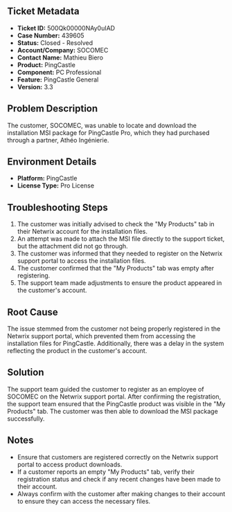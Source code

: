 ## Ticket Metadata
- **Ticket ID:** 500Qk00000NAy0uIAD
- **Case Number:** 439605
- **Status:** Closed - Resolved
- **Account/Company:** SOCOMEC
- **Contact Name:** Mathieu Biero
- **Product:** PingCastle
- **Component:** PC Professional
- **Feature:** PingCastle General
- **Version:** 3.3

## Problem Description
The customer, SOCOMEC, was unable to locate and download the installation MSI package for PingCastle Pro, which they had purchased through a partner, Athéo Ingénierie.

## Environment Details
- **Platform:** PingCastle
- **License Type:** Pro License

## Troubleshooting Steps
1. The customer was initially advised to check the "My Products" tab in their Netwrix account for the installation files.
2. An attempt was made to attach the MSI file directly to the support ticket, but the attachment did not go through.
3. The customer was informed that they needed to register on the Netwrix support portal to access the installation files.
4. The customer confirmed that the "My Products" tab was empty after registering.
5. The support team made adjustments to ensure the product appeared in the customer's account.

## Root Cause
The issue stemmed from the customer not being properly registered in the Netwrix support portal, which prevented them from accessing the installation files for PingCastle. Additionally, there was a delay in the system reflecting the product in the customer's account.

## Solution
The support team guided the customer to register as an employee of SOCOMEC on the Netwrix support portal. After confirming the registration, the support team ensured that the PingCastle product was visible in the "My Products" tab. The customer was then able to download the MSI package successfully.

## Notes
- Ensure that customers are registered correctly on the Netwrix support portal to access product downloads.
- If a customer reports an empty "My Products" tab, verify their registration status and check if any recent changes have been made to their account.
- Always confirm with the customer after making changes to their account to ensure they can access the necessary files.